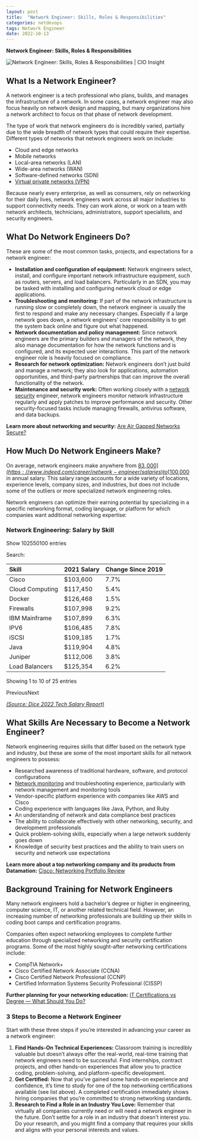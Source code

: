 ```yaml
---
layout: post
title:  "Network Engineer: Skills, Roles & Responsibilities"
categories: netdevops
tags: Network Engineer
date: 2022-10-13
---
```


**Network Engineer: Skills, Roles & Responsibilities**

![Network Engineer: Skills, Roles & Responsibilities | CIO Insight](https://www.cioinsight.com/wp-content/uploads/2022/01/laptop-g47250cae4_1920-696x498.jpg)

## What Is a Network Engineer?

A network engineer is a tech professional who plans, builds, and manages the infrastructure of a network. In some cases, a network engineer may also focus heavily on network design and mapping, but many organizations hire a network architect to focus on that phase of network development.

The type of work that network engineers do is incredibly varied, partially due to the wide breadth of network types that could require their expertise. Different types of networks that network engineers work on include: 

- Cloud and edge networks
- Mobile networks
- Local-area networks (LAN)
- Wide-area networks (WAN)
- Software-defined networks (SDN)
- [Virtual private networks (VPN)](https://nordvpn.com/what-is-a-vpn/)

Because nearly every enterprise, as well as consumers, rely on networking for their daily lives, network engineers work across all major industries to support connectivity needs. They can work alone, or work on a team with network architects, technicians, administrators, support specialists, and security engineers.

## What Do Network Engineers Do?

These are some of the most common tasks, projects, and expectations for a network engineer:

- **Installation and configuration of equipment:** Network engineers select, install, and configure important network infrastructure equipment, such as routers, servers, and load balancers. Particularly in an SDN, you may be tasked with installing and configuring network cloud or edge applications.
- **Troubleshooting and monitoring:** If part of the network infrastructure is running slow or completely down, the network engineer is usually the first to respond and make any necessary changes. Especially if a large network goes down, a network engineers’ core responsibility is to get the system back online and figure out what happened.
- **Network documentation and policy management:** Since network engineers are the primary builders and managers of the network, they also manage documentation for how the network functions and is configured, and its expected user interactions. This part of the network engineer role is heavily focused on compliance.
- **Research for network optimization:** Network engineers don’t just build and manage a network; they also look for applications, automation opportunities, and third-party partnerships that can improve the overall functionality of the network.
- **Maintenance and security work:** Often working closely with a [network security](https://www.enterprisenetworkingplanet.com/guides/network-security-software/) engineer, network engineers monitor network infrastructure regularly and apply patches to improve performance and security. Other security-focused tasks include managing firewalls, antivirus software, and data backups.

**Learn more about networking and security:** [Are Air Gapped Networks Secure?](https://www.cioinsight.com/security/air-gapped-network/)

## How Much Do Network Engineers Make?

On average, network engineers make anywhere from [$83,000](https://www.indeed.com/career/network-engineer/salaries) to [$100,000](https://www.talent.com/salary?job=network+engineer) in annual salary. This salary range accounts for a wide variety of locations, experience levels, company sizes, and industries, but does not include some of the outliers or more specialized network engineering roles.

Network engineers can optimize their earning potential by specializing in a specific networking format, coding language, or platform for which companies want additional networking expertise:

### Network Engineering: Salary by Skill

Show 102550100 entries

Search:

| Skill           | 2021 Salary | Change Since 2019 |
| :-------------- | :---------- | :---------------- |
| Cisco           | $103,600    | 7.7%              |
| Cloud Computing | $117,450    | 5.4%              |
| Docker          | $126,468    | 1.5%              |
| Firewalls       | $107,998    | 9.2%              |
| IBM Mainframe   | $107,899    | 6.3%              |
| IPV6            | $106,485    | 7.8%              |
| iSCSI           | $109,185    | 1.7%              |
| Java            | $119,904    | 4.8%              |
| Juniper         | $112,006    | 3.8%              |
| Load Balancers  | $125,354    | 6.2%              |

Showing 1 to 10 of 25 entries

PreviousNext

[*(Source: Dice 2022 Tech Salary Report)*](https://www.dice.com/recruiting/ebooks/dice-tech-salary-report/skills-appendix/)

## What Skills Are Necessary to Become a Network Engineer?

Network engineering requires skills that differ based on the network type and industry, but these are some of the most important skills for all network engineers to possess:

- Researched awareness of traditional hardware, software, and protocol configurations
- [Network monitoring](https://www.enterprisenetworkingplanet.com/management/network-monitoring-tools/) and troubleshooting experience, particularly with network management and monitoring tools
- Vendor-specific platform experience with companies like AWS and Cisco
- Coding experience with languages like Java, Python, and Ruby
- An understanding of network and data compliance best practices
- The ability to collaborate effectively with other networking, security, and development professionals
- Quick problem-solving skills, especially when a large network suddenly goes down
- Knowledge of security best practices and the ability to train users on security and network use expectations

**Learn more about a top networking company and its products from Datamation:** [Cisco: Networking Portfolio Review](https://www.datamation.com/networks/cisco-networking-review/)

## Background Training for Network Engineers

Many network engineers hold a bachelor’s degree or higher in engineering, computer science, IT, or another related technical field. However, an increasing number of networking professionals are building up their skills in coding boot camps and certification programs.

Companies often expect networking employees to complete further education through specialized networking and security certification programs. Some of the most highly sought-after networking certifications include:

- CompTIA Network+
- Cisco Certified Network Associate (CCNA)
- Cisco Certified Network Professional (CCNP)
- Certified Information Systems Security Professional (CISSP)

**Further planning for your networking education:** [IT Certifications vs Degree — What Should You Do?](https://www.cioinsight.com/careers/it-certifications-vs-degree/)

### 3 Steps to Become a Network Engineer

Start with these three steps if you’re interested in advancing your career as a network engineer:

1. **Find Hands-On Technical Experiences:** Classroom training is incredibly valuable but doesn’t always offer the real-world, real-time training that network engineers need to be successful. Find internships, contract projects, and other hands-on experiences that allow you to practice coding, problem-solving, and platform-specific development.
2. **Get Certified:** Now that you’ve gained some hands-on experience and confidence, it’s time to study for one of the top networking certifications available (see list above). A completed certification immediately shows hiring companies that you’re committed to strong networking standards.
3. **Research to Find a Role in an Industry You Love:** Remember that virtually all companies currently need or will need a network engineer in the future. Don’t settle for a role in an industry that doesn’t interest you. Do your research, and you might find a company that requires your skills and aligns with your personal interests and values.
